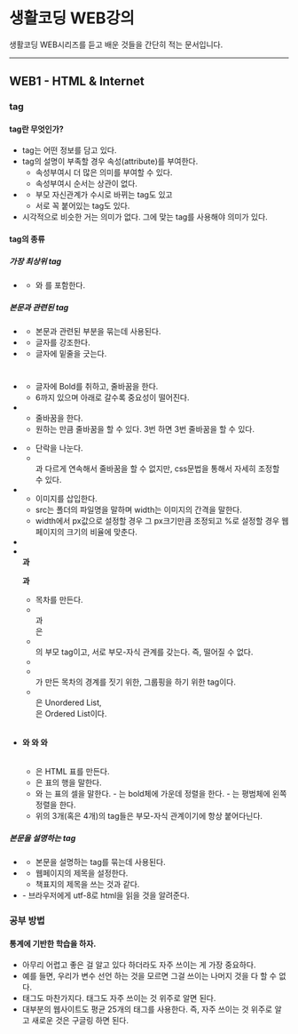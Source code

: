 # 생활코딩 WEB강의

생활코딩 WEB시리즈를 듣고 배운 것들을 간단히 적는 문서입니다.

----

## WEB1 - HTML & Internet
### tag
#### tag란 무엇인가?
  - tag는 어떤 정보를 담고 있다.
  - tag의 설명이 부족할 경우 속성(attribute)를 부여한다.
    - 속성부여시 더 많은 의미를 부여할 수 있다.
    - 속성부여시 순서는 상관이 없다.
  - <parent><child></child></parent>
      - 부모 자신관계가 수시로 바뀌는 tag도 있고
      - 서로 꼭 붙어있는 tag도 있다.
  - 시각적으로 비슷한 거는 의미가 없다. 그에 맞는 tag를 사용해야 의미가 있다.
#### tag의 종류
##### 가장 최상위 tag
  - **<html></html>**
    - <head>와 <body>를 포함한다.
##### 본문과 관련된 tag
  - **<body></body>**
    - 본문과 관련된 부분을 묶는데 사용된다.
  - **<strong></strong>**
    - 글자를 강조한다.
  - **<u></u>**
    - 글자에 밑줄을 긋는다.
  - **<h1></h1>**
      - 글자에 Bold를 취하고, 줄바꿈을 한다.
      - 6까지 있으며 아래로 갈수록 중요성이 떨어진다.
  - **<br>**
      - 줄바꿈을 한다.
      - 원하는 만큼 줄바꿈을 할 수 있다. 3번 하면 3번 줄바꿈을 할 수 있다.
  - **<p></p>**
      - 단락을 나눈다.
      - <br>과 다르게 연속해서 줄바꿈을 할 수 없지만, css문법을 통해서 자세히 조정할 수 있다.
  - **<img src="" width="">**
      - 이미지를 삽입한다.
      - src는 폴더의 파일명을 말하며 width는 이미지의 간격을 말한다.
      - width에서 px값으로 설정할 경우 그 px크기만큼 조정되고 %로 설정할 경우 웹페이지의 크기의 비율에 맞춘다.
  - **<li></li>과 <ul></ul>과 <ol></ol>**
      - 목차를 만든다.
      - <ul></ul>과 <ol></ol>은 <li></li>의 부모 tag이고, 서로 부모-자식 관계를 갖는다. 즉, 떨어질 수 없다.
      - <li></li>가 만든 목차의 경계를 짓기 위한, 그룹핑을 하기 위한 tag이다.
      - <ul></ul>은 Unordered List, <ol></ol>은 Ordered List이다.
  - **<table></table>와 <tr></tr>와 <td></td>와 <th></th>**
      - <table></table>은 HTML 표를 만든다.
      - <tr></tr>은 표의 행을 말한다.
      - <th></th>와 <td></td>는 표의 셀을 말한다.
          - <th>는 bold체에 가운데 정렬을 한다.
          - <td>는 평범체에 왼쪽 정렬을 한다.
      - 위의 3개(혹은 4개)의 tag들은 부모-자식 관계이기에 항상 붙어다닌다.
##### 본문을 설명하는 tag
  - **<head></head>**
    - 본문을 설명하는 tag를 묶는데 사용된다.
  - **<title></title>**
    - 웹페이지의 제목을 설정한다.
    - 책표지의 제목을 쓰는 것과 같다.
  - **<meta charset="utf-8">**
          - 브라우저에게 utf-8로 html을 읽을 것을 알려준다.

### 공부 방법
#### 통계에 기반한 학습을 하자.
  - 아무리 어렵고 좋은 걸 알고 있다 하더라도 자주 쓰이는 게 가장 중요하다.
  - 예를 들면, 우리가 변수 선언 하는 것을 모르면 그걸 쓰이는 나머지 것을 다 할 수 없다.
  - 태그도 마찬가지다. 태그도 자주 쓰이는 것 위주로 알면 된다.
  - 대부분의 웹사이트도 평균 25개의 태그를 사용한다. 즉, 자주 쓰이는 것 위주로 알고 새로운 것은 구글링 하면 된다.
